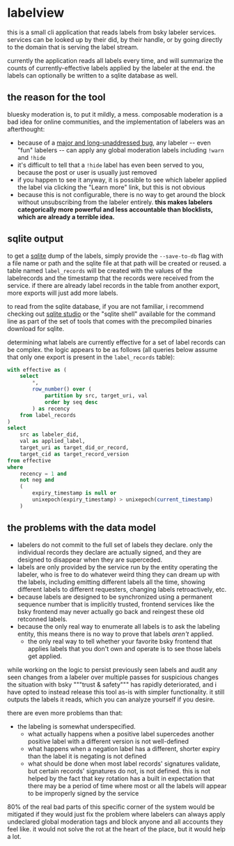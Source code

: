 # labelview

this is a small cli application that reads labels from bsky labeler services.
services can be looked up by their did, by their handle, or by going directly to
the domain that is serving the label stream.

currently the application reads all labels every time, and will summarize the
counts of currently-effective labels applied by the labeler at the end. the
labels can optionally be written to a sqlite database as well.

## the reason for the tool

bluesky moderation is, to put it mildly, a mess. composable moderation is a bad
idea for online communities, and the implementation of labelers was an
afterthought:

* because of a [major and long-unaddressed bug][hidebug], any labeler -- even
  "fun" labelers -- can apply any global moderation labels including `!warn` and
  `!hide`
* it's difficult to tell that a `!hide` label has even been served to you,
  because the post or user is usually just removed
* if you happen to see it anyway, it is possible to see which labeler applied
  the label via clicking the "Learn more" link, but this is not obvious
* because this is not configurable, there is no way to get around the block
  without unsubscribing from the labeler entirely. **this makes labelers
  categorically more powerful and less accountable than blocklists, which are
  already a terrible idea.**

[hidebug]: https://github.com/bluesky-social/atproto/issues/2367

## sqlite output

to get a [sqlite][sqlite] dump of the labels, simply provide the `--save-to-db`
flag with a file name or path and the sqlite file at that path will be created
or reused. a table named `label_records` will be created with the values of the
labelrecords and the timestamp that the records were received from the service.
if there are already label records in the table from another export, more
exports will just add more labels.

[sqlite]: https://sqlite.org/

to read from the sqlite database, if you are not familiar, i recommend checking
out [sqlite studio][studio] or the "sqlite shell" available for the command line
as part of the set of tools that comes with the precompiled binaries download
for sqlite.

[studio]: https://sqlitestudio.pl/

determining what labels are currently effective for a set of label records can
be complex. the logic appears to be as follows (all queries below assume that
only one export is present in the `label_records` table):

```sql
with effective as (
    select
        *,
        row_number() over (
            partition by src, target_uri, val
            order by seq desc
        ) as recency
    from label_records
)
select
    src as labeler_did,
    val as applied_label,
    target_uri as target_did_or_record,
    target_cid as target_record_version
from effective
where
    recency = 1 and
    not neg and
    (
        expiry_timestamp is null or
        unixepoch(expiry_timestamp) > unixepoch(current_timestamp)
    )
```

## the problems with the data model

* labelers do not commit to the full set of labels they declare. only the
  individual records they declare are actually signed, and they are designed to
  disappear when they are superceded.
* labels are only provided by the service run by the entity operating the
  labeler, who is free to do whatever weird thing they can dream up with the
  labels, including emitting different labels all the time, showing different
  labels to different requesters, changing labels retroactively, etc.
* because labels are designed to be synchronized using a permanent sequence
  number that is implicitly trusted, frontend services like the bsky frontend
  may never actually go back and reingest these old retconned labels.
* because the only real way to enumerate all labels is to ask the labeling
  entity, this means there is no way to prove that labels *aren't* applied.
  * the only real way to tell whether your favorite bsky frontend that applies
    labels that you don't own and operate is to see those labels get applied.

while working on the logic to persist previously seen labels and audit any seen
changes from a labeler over multiple passes for suspicious changes the situation
with bsky """trust & safety""" has rapidly deteriorated, and i have opted to
instead release this tool as-is with simpler functionality. it still outputs the
labels it reads, which you can analyze yourself if you desire.

there are even more problems than that:

* the labeling is somewhat underspecified.
  * what actually happens when a positive label supercedes another positive
    label with a different version is not well-defined
  * what happens when a negation label has a different, shorter expiry than the
    label it is negating is not defined
  * what should be done when most label records' signatures validate, but
    certain records' signatures do not, is not defined. this is not helped by
    the fact that key rotation has a built in expectation that there may be a
    period of time where most or all the labels will appear to be improperly
    signed by the service

80% of the real bad parts of this specific corner of the system would be
mitigated if they would just fix the problem where labelers can always apply
undeclared global moderation tags and block anyone and all accounts they feel
like. it would not solve the rot at the heart of the place, but it would help a
lot.
